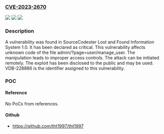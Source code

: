### [CVE-2023-2670](https://cve.mitre.org/cgi-bin/cvename.cgi?name=CVE-2023-2670)
![](https://img.shields.io/static/v1?label=Product&message=Lost%20and%20Found%20Information%20System&color=blue)
![](https://img.shields.io/static/v1?label=Version&message=%3D%201.0%20&color=brighgreen)
![](https://img.shields.io/static/v1?label=Vulnerability&message=CWE-284%20Improper%20Access%20Controls&color=brighgreen)

### Description

A vulnerability was found in SourceCodester Lost and Found Information System 1.0. It has been declared as critical. This vulnerability affects unknown code of the file admin/?page=user/manage_user. The manipulation leads to improper access controls. The attack can be initiated remotely. The exploit has been disclosed to the public and may be used. VDB-228886 is the identifier assigned to this vulnerability.

### POC

#### Reference
No PoCs from references.

#### Github
- https://github.com/tht1997/tht1997

